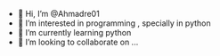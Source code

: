 - 👋 Hi, I’m @Ahmadre01
- 👀 I’m interested in  programming , specially in python 
- 🌱 I’m currently learning python 
- 💞️ I’m looking to collaborate on ...

<!---
Ahmadre01/Ahmadre01 is a ✨ special ✨ repository because its `README.md` (this file) appears on your GitHub profile.
You can click the Preview link to take a look at your changes.
--->
